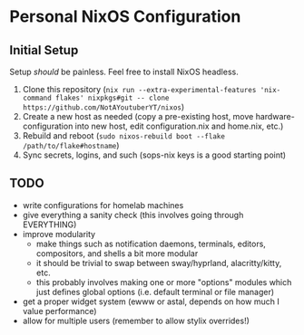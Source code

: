 # Personal NixOS Configuration

## Initial Setup

Setup *should* be painless. Feel free to install NixOS headless.

1. Clone this repository (`nix run --extra-experimental-features 'nix-command flakes' nixpkgs#git -- clone https://github.com/NotAYoutuberYT/nixos`)
1. Create a new host as needed (copy a pre-existing host, move hardware-configuration into new host, edit configuration.nix and home.nix, etc.)
1. Rebuild and reboot (`sudo nixos-rebuild boot --flake /path/to/flake#hostname`)
1. Sync secrets, logins, and such (sops-nix keys is a good starting point)

## TODO

- write configurations for homelab machines
- give everything a sanity check (this involves going through EVERYTHING)
- improve modularity
    - make things such as notification daemons, terminals, editors, compositors, and shells a bit more modular
    - it should be trivial to swap between sway/hyprland, alacritty/kitty, etc.
    - this probably involves making one or more "options" modules which just defines global options (i.e. default terminal or file manager)
- get a proper widget system (ewww or astal, depends on how much I value performance)
- allow for multiple users (remember to allow stylix overrides!)
